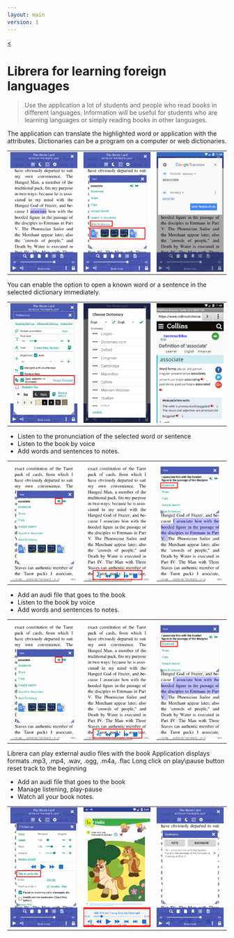 ```yaml
---
layout: main
version: 1
---
```

[<](/wiki/faq)

# Librera for learning foreign languages

> Use the application a lot of students and people who read books in different languages.
Information will be useful for students who are learning languages ​​or simply reading books in other languages.

The application can translate the highlighted word or application with the attributes.
Dictionaries can be a program on a computer or web dictionaries.

||||
|-|-|-|
|![](1.png)|![](2.png)|![](3.png)|


You can enable the option to open a known word or a sentence in the selected dictionary immediately.

||||
|-|-|-|
|![](4.png)|![](5.png)|![](6.png)|


* Listen to the pronunciation of the selected word or sentence
* Listen to the book by voice
* Add words and sentences to notes.

||||
|-|-|-|
|![](7.png)|![](8.png)|![](9.png)|


* Add an audi file that goes to the book
* Listen to the book by voice
* Add words and sentences to notes.

||||
|-|-|-|
|![](7.png)|![](8.png)|![](9.png)|


Librera can play external audio files with the book
Application displays formats .mp3, .mp4, .wav, .ogg, .m4a, .flac
Long click on play\pause button reset track to the beginning

* Add an audi file that goes to the book
* Manage listening, play-pause
* Watch all your book notes.

||||
|-|-|-|
|![](10.png)|![](11.png)|![](12.png)|
